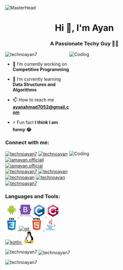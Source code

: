 ![MasterHead](https://mir-s3-cdn-cf.behance.net/project_modules/max_1200/79731568097599.5b50bca477735.jpg)
<h1 align="center">Hi 👋, I'm Ayan</h1>
<h3 align="center">A Passionate Techy Guy 👨‍💻</h3>
<img align="right" alt="Coding" width="300" height="240" src="https://cdn.dribbble.com/users/2514208/screenshots/9457622/media/30a1e1fa2d62e32d6b3e592518bfa6e5.gif">

<p align="left"> <img src="https://komarev.com/ghpvc/?username=technoayan7&label=Profile%20views&color=0e75b6&style=flat" alt="technoayan7" /> </p>

- 🔭 I’m currently working on **Competitive Programming**

- 🌱 I’m currently learning **Data Structures and Algorithms**

- 📫 How to reach me **ayanahmad7052@gmail.com**

- ⚡ Fun fact **I think I am funny 😂**

<h3 align="left">Connect with me:</h3>

<img align="right" alt="Coding" width="300" height="240" src="https://www.mygo.ge/uploads/blog/1584023795.jpg">

<p align="left">
<a href="https://twitter.com/technoayan7" target="blank"><img align="center" src="https://raw.githubusercontent.com/rahuldkjain/github-profile-readme-generator/master/src/images/icons/Social/twitter.svg" alt="technoayan7" height="30" width="40" /></a>
<a href="https://linkedin.com/in/technoayan" target="blank"><img align="center" src="https://raw.githubusercontent.com/rahuldkjain/github-profile-readme-generator/master/src/images/icons/Social/linked-in-alt.svg" alt="technoayan" height="30" width="40" /></a>
<a href="https://fb.com/iamayan.officiall" target="blank"><img align="center" src="https://raw.githubusercontent.com/rahuldkjain/github-profile-readme-generator/master/src/images/icons/Social/facebook.svg" alt="iamayan.officiall" height="30" width="40" /></a>
<a href="https://instagram.com/iamayan.official" target="blank"><img align="center" src="https://raw.githubusercontent.com/rahuldkjain/github-profile-readme-generator/master/src/images/icons/Social/instagram.svg" alt="iamayan.official" height="30" width="40" /></a>
<a href="https://www.codechef.com/users/technoayan7" target="blank"><img align="center" src="https://cdn.jsdelivr.net/npm/simple-icons@3.1.0/icons/codechef.svg" alt="technoayan7" height="30" width="40" /></a>
<a href="https://www.hackerrank.com/technoayan" target="blank"><img align="center" src="https://raw.githubusercontent.com/rahuldkjain/github-profile-readme-generator/master/src/images/icons/Social/hackerrank.svg" alt="technoayan" height="30" width="40" /></a>
<a href="https://www.leetcode.com/technoayan" target="blank"><img align="center" src="https://raw.githubusercontent.com/rahuldkjain/github-profile-readme-generator/master/src/images/icons/Social/leet-code.svg" alt="technoayan" height="30" width="40" /></a>
<a href="https://www.hackerearth.com/@technoayan" target="blank"><img align="center" src="https://raw.githubusercontent.com/rahuldkjain/github-profile-readme-generator/master/src/images/icons/Social/hackerearth.svg" alt="technoayan" height="30" width="40" /></a>
<a href="https://auth.geeksforgeeks.org/user/technoayan7" target="blank"><img align="center" src="https://raw.githubusercontent.com/rahuldkjain/github-profile-readme-generator/master/src/images/icons/Social/geeks-for-geeks.svg" alt="technoayan7" height="30" width="40" /></a>
</p>



<h3 align="left">Languages and Tools:</h3>
<p align="left"> <a href="https://developer.android.com" target="_blank" rel="noreferrer"> <img src="https://raw.githubusercontent.com/devicons/devicon/master/icons/android/android-original-wordmark.svg" alt="android" width="40" height="40"/> </a> <a href="https://getbootstrap.com" target="_blank" rel="noreferrer"> <img src="https://raw.githubusercontent.com/devicons/devicon/master/icons/bootstrap/bootstrap-plain-wordmark.svg" alt="bootstrap" width="40" height="40"/> </a> <a href="https://www.cprogramming.com/" target="_blank" rel="noreferrer"> <img src="https://raw.githubusercontent.com/devicons/devicon/master/icons/c/c-original.svg" alt="c" width="40" height="40"/> </a> <a href="https://www.w3schools.com/cpp/" target="_blank" rel="noreferrer"> <img src="https://raw.githubusercontent.com/devicons/devicon/master/icons/cplusplus/cplusplus-original.svg" alt="cplusplus" width="40" height="40"/> </a> <a href="https://www.w3schools.com/css/" target="_blank" rel="noreferrer"> <img src="https://raw.githubusercontent.com/devicons/devicon/master/icons/css3/css3-original-wordmark.svg" alt="css3" width="40" height="40"/> </a> <a href="https://git-scm.com/" target="_blank" rel="noreferrer"> <img src="https://www.vectorlogo.zone/logos/git-scm/git-scm-icon.svg" alt="git" width="40" height="40"/> </a> <a href="https://www.w3.org/html/" target="_blank" rel="noreferrer"> <img src="https://raw.githubusercontent.com/devicons/devicon/master/icons/html5/html5-original-wordmark.svg" alt="html5" width="40" height="40"/> </a> <a href="https://www.java.com" target="_blank" rel="noreferrer"> <img src="https://raw.githubusercontent.com/devicons/devicon/master/icons/java/java-original.svg" alt="java" width="40" height="40"/> </a> <a href="https://kotlinlang.org" target="_blank" rel="noreferrer"> <img src="https://www.vectorlogo.zone/logos/kotlinlang/kotlinlang-icon.svg" alt="kotlin" width="40" height="40"/> </a> <a href="https://www.linux.org/" target="_blank" rel="noreferrer"> <img src="https://raw.githubusercontent.com/devicons/devicon/master/icons/linux/linux-original.svg" alt="linux" width="40" height="40"/> </a> </p>

<p><img align="left" src="https://github-readme-stats.vercel.app/api/top-langs?username=technoayan7&show_icons=true&locale=en&layout=compact" alt="technoayan7" /></p>

<p>&nbsp;<img align="center"  src="https://github-readme-stats.vercel.app/api?username=technoayan7&show_icons=true&locale=en" alt="technoayan7"/></p>

<p><img align="left" src="https://github-readme-streak-stats.herokuapp.com/?user=technoayan7&" alt="technoayan7" /></p>
